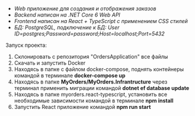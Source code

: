 - *Web приложение для создания и отображения заказов*
- *Backend написан на .NET Core 6 Web API*
- *Frontend написан на React + TypeScript с применением CSS стилей*
- *БД: PostgreSQL, подключение к БД: User ID=postgres;Password=password;Host=localhost;Port=5432*

Запуск проекта:
1. Склонировать с репозитория "OrdersApplication" все файлы 
2. Скачать и запустить Docker
3. Находясь в папке с файлом docker-compose, поднять контейнеры командой в терминале **docker-compose up** 
4. Находясь в папке **MyOrders/MyOrders.Infrantructure** через терминал применить миграции командой **dotnet ef database update**
5. Находясь в папке myorders.react-typescript, установить все необходимые зависимости командой в терминале **npm install**
6. Запустить React приложение командой **npm run start** 
